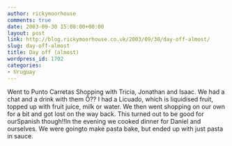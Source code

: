 ```yaml
---
author: rickymoorhouse
comments: true
date: 2003-09-30 15:08:00+00:00
layout: post
link: http://blog.rickymoorhouse.co.uk/2003/09/30/day-off-almost/
slug: day-off-almost
title: Day off (almost)
wordpress_id: 1702
categories:
- Uruguay
---
```


Went to Punto Carretas Shopping with Tricia, Jonathan and Isaac. We had a chat and a drink with them Ô?? I had a Licuado, which is liquidised fruit, topped up with fruit juice, milk or water. We then went shopping on our own for a bit and got lost on the way back. This turned out to be good for ourSpanish though!!In the evening we cooked dinner for Daniel and ourselves. We were goingto make pasta bake, but ended up with just pasta in sauce.
